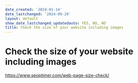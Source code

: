 ```yaml
---
date_created: '2024-01-14'
date_lastchanged: '2024-09-20'
layout: default
show_date_lastchanged_updatedauto: YES, NO, NO
title: Check the size of your website including images
---
```


# Check the size of your website including images

https://www.seoptimer.com/web-page-size-check/

